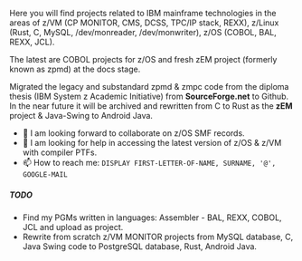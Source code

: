 Here you will find projects related to IBM mainframe technologies in the areas of z/VM (CP MONITOR, CMS, DCSS, TPC/IP stack, REXX), z/Linux (Rust, C, MySQL, /dev/monreader, /dev/monwriter), z/OS (COBOL, BAL, REXX, JCL).

The latest are COBOL projects for z/OS and fresh zEM project (formerly known as zpmd) at the docs stage.

Migrated the legacy and substandard zpmd & zmpc code from the diploma thesis (IBM System z Academic Initiative) from **SourceForge.net** to Github. In the near future it will be archived and rewritten from C to Rust as the **zEM** project & Java-Swing to Android Java.

- 👯 I am looking forward to collaborate on z/OS SMF records.
- 🤔 I am looking for help in accessing the latest version of z/OS & z/VM with compiler PTFs.
- 📫 How to reach me: `DISPLAY FIRST-LETTER-OF-NAME, SURNAME, '@', GOOGLE-MAIL`
##### TODO
* Find my PGMs written in languages: Assembler - BAL, REXX, COBOL, JCL and upload as project.
* Rewrite from scratch z/VM MONITOR projects from MySQL database, C, Java Swing code to PostgreSQL database, Rust, Android Java.
<!--
**pak-center/pak-center** is a ✨ _special_ ✨ repository because its `README.md` (this file) appears on your GitHub profile.

Here are some ideas to get you started:

- 🔭 I’m currently working on ...
- 🌱 I’m currently learning ...
- 👯 I’m looking to collaborate on ...
- 🤔 I’m looking for help with ...
- 💬 Ask me about ...
- 📫 How to reach me: ...
- 😄 Pronouns: ...
- ⚡ Fun fact: ...
-->
